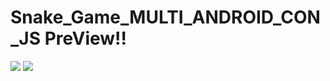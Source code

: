 # Snake_Game_MULTI_ANDROID_CON_JS PreView!!

<img src = "https://user-images.githubusercontent.com/29751867/39467197-c1ace648-4d67-11e8-9694-76d7deed0ee4.gif" />
<img src = "https://user-images.githubusercontent.com/29751867/39467198-c1d60ee2-4d67-11e8-9e13-619c26be40d8.gif" />
